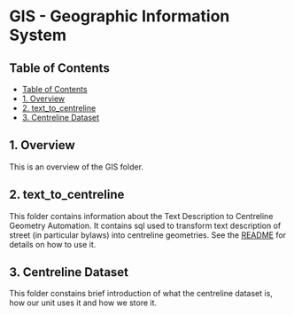 # GIS - Geographic Information System


## Table of Contents

- [Table of Contents](#table-of-contents)
- [1. Overview](#1-overview)
- [2. text_to_centreline](#2-text_to_centreline)
- [3. Centreline Dataset](#3-centreline-dateset)

## 1. Overview

This is an overview of the GIS folder.

## 2. text_to_centreline

This folder contains information about the Text Description to Centreline Geometry Automation. 
It contains sql used to transform text description of street (in particular bylaws) into centreline geometries. 
See the [README](text_to_centreline) for details on how to use it.

## 3. Centreline Dataset

This folder constains brief introduction of what the centreline dataset is, how our unit uses it and how we store it.
